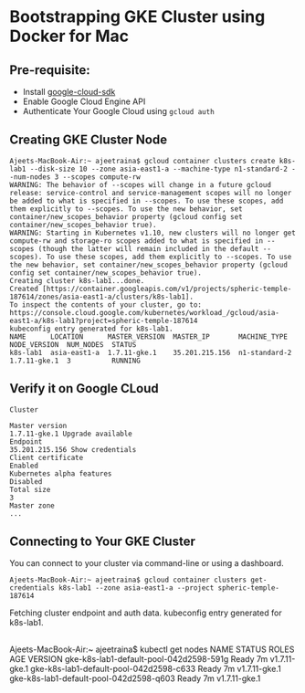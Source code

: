 # Bootstrapping GKE Cluster using Docker for Mac

## Pre-requisite:

- Install [google-cloud-sdk](https://cloud.google.com/sdk/docs/quickstart-macos)
- Enable Google Cloud Engine API
- Authenticate Your Google Cloud using `gcloud auth`

## Creating GKE Cluster Node

```
Ajeets-MacBook-Air:~ ajeetraina$ gcloud container clusters create k8s-lab1 --disk-size 10 --zone asia-east1-a --machine-type n1-standard-2 --num-nodes 3 --scopes compute-rw
WARNING: The behavior of --scopes will change in a future gcloud release: service-control and service-management scopes will no longer be added to what is specified in --scopes. To use these scopes, add them explicitly to --scopes. To use the new behavior, set container/new_scopes_behavior property (gcloud config set container/new_scopes_behavior true).
WARNING: Starting in Kubernetes v1.10, new clusters will no longer get compute-rw and storage-ro scopes added to what is specified in --scopes (though the latter will remain included in the default --scopes). To use these scopes, add them explicitly to --scopes. To use the new behavior, set container/new_scopes_behavior property (gcloud config set container/new_scopes_behavior true).
Creating cluster k8s-lab1...done.
Created [https://container.googleapis.com/v1/projects/spheric-temple-187614/zones/asia-east1-a/clusters/k8s-lab1].
To inspect the contents of your cluster, go to: https://console.cloud.google.com/kubernetes/workload_/gcloud/asia-east1-a/k8s-lab1?project=spheric-temple-187614
kubeconfig entry generated for k8s-lab1.
NAME      LOCATION      MASTER_VERSION  MASTER_IP       MACHINE_TYPE   NODE_VERSION  NUM_NODES  STATUS
k8s-lab1  asia-east1-a  1.7.11-gke.1    35.201.215.156  n1-standard-2  1.7.11-gke.1  3          RUNNING
```

## Verify it on Google CLoud

```
Cluster

Master version	
1.7.11-gke.1 Upgrade available
Endpoint	
35.201.215.156 Show credentials
Client certificate	
Enabled
Kubernetes alpha features	
Disabled
Total size	
3
Master zone	
...
```

## Connecting to Your GKE Cluster 

You can connect to your cluster via command-line or using a dashboard.

```
Ajeets-MacBook-Air:~ ajeetraina$ gcloud container clusters get-credentials k8s-lab1 --zone asia-east1-a --project spheric-temple-187614
```

Fetching cluster endpoint and auth data.
kubeconfig entry generated for k8s-lab1.

## 

Ajeets-MacBook-Air:~ ajeetraina$ kubectl get nodes
NAME                                      STATUS    ROLES     AGE       VERSION
gke-k8s-lab1-default-pool-042d2598-591g   Ready     <none>    7m        v1.7.11-gke.1
gke-k8s-lab1-default-pool-042d2598-c633   Ready     <none>    7m        v1.7.11-gke.1
gke-k8s-lab1-default-pool-042d2598-q603   Ready     <none>    7m        v1.7.11-gke.1
  
